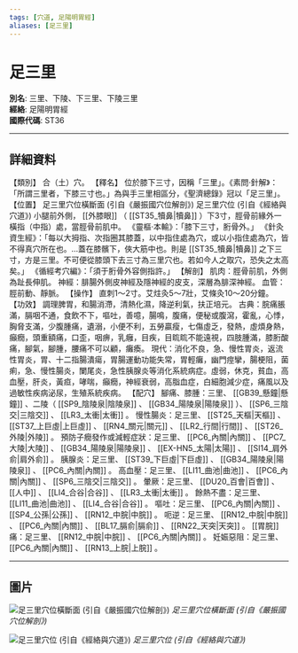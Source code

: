 ```yaml
---
tags: [穴道, 足陽明胃經]
aliases: [足三里]
---
```


# 足三里

**別名**: 三里、下陵、下三里、下陵三里  
**經絡**: 足陽明胃經  
**國際代碼**: ST36  

---

## 詳細資料
【類別】
合（土）穴。
【釋名】
位於膝下三寸，因稱「三里」。《素問‧針解》：「所謂三里者，下膝三寸也。」為與手三里相區分，《聖濟總錄》冠以「足三里」。
【位置】
足三里穴位橫斷面 (引自《嚴振國穴位解剖》)
足三里穴位 (引自《經絡與穴道》)
小腿前外側， [[外膝眼]] （ [[ST35_犢鼻|犢鼻]] ）下3寸，脛骨前緣外一橫指（中指）處，當脛骨前肌中。
《靈樞‧本輸》：「膝下三寸，胻骨外。」
《針灸資生經》：「每以大拇指、次指圈其膝蓋，以中指住處為穴，或以小指住處為穴，皆不得真穴所在也。…蓋在膝髕下，俠大筋中也。則是 [[ST35_犢鼻|犢鼻]] 之下三寸，方是三里。不可便從膝頭下去三寸為三里穴也。若如今人之取穴，恐失之太高矣。」
《循經考穴編》：「須于胻骨外容側指許。」
【解剖】
肌肉：脛骨前肌，外側為趾長伸肌。
神經：腓腸外側皮神經及隱神經的皮支，深層為腓深神經。
血管：脛前動、靜脈。
【操作】
直刺1～2寸。艾炷灸5～7壯，艾條灸10～20分鐘。
【功效】
調理脾胃，和腸消滯，清熱化濕，降逆利氣，扶正培元。
古典：脘痛脹滿，膈咽不通，食飲不下，嘔吐，善噫，腸鳴，腹痛，便秘或腹瀉，霍亂，心悸，胸脅支滿，少腹腫痛，遺溺，小便不利，五勞贏瘦，七傷虛乏，發熱，虛煩身熱，癲癇，頭重額痛，口歪，咽痹，乳癰，目疾，目䀮䀮不能遠視，四肢腫滿，膝胻酸痛，腳氣，腳腫，腰痛不可以顧，癱瘓。
現代：消化不良，急、慢性胃炎，返流性胃炎，胃、十二指腸潰瘍，胃腸運動功能失常，胃輕癱，幽門痙攣，腸梗阻，菌痢，急、慢性腸炎，闌尾炎，急性胰腺炎等消化系統病症。虛弱，休克，貧血，高血壓，肝炎，黃疸，哮喘，癲癇，神經衰弱，高脂血症，白細胞減少症，痛風以及過敏性疾病泌尿，生殖系統疾病。
【配穴】
腳痛、膝腫：三里、 [[GB39_懸鐘|懸鐘]] 、二陵（ [[SP9_陰陵泉|陰陵泉]] 、 [[GB34_陽陵泉|陽陵泉]] ）、 [[SP6_三陰交|三陰交]] 、 [[LR3_太衝|太衝]] 。
慢性腸炎：足三里、 [[ST25_天樞|天樞]] 、 [[ST37_上巨虛|上巨虛]] 、 [[RN4_關元|關元]] 、 [[LR2_行間|行間]] 、 [[ST26_外陵|外陵]] 。
預防子癇發作或減輕症狀：足三里、 [[PC6_內關|內關]] 、 [[PC7_大陵|大陵]] 、 [[GB34_陽陵泉|陽陵泉]] 、 [[EX-HN5_太陽|太陽]] 、 [[SI14_肩外俞|肩外俞]] 。
胰腺炎：足三里、 [[ST39_下巨虛|下巨虛]] 、 [[GB34_陽陵泉|陽陵泉]] 、 [[PC6_內關|內關]] 。
高血壓：足三里、 [[LI11_曲池|曲池]] 、 [[PC6_內關|內關]] 、 [[SP6_三陰交|三陰交]] 。
暈厥：足三里、 [[DU20_百會|百會]] 、 [[人中]] 、 [[LI4_合谷|合谷]] 、 [[LR3_太衝|太衝]] 。
餘熱不盡：足三里、 [[LI11_曲池|曲池]] 、 [[LI4_合谷|合谷]] 。
嘔吐：足三里、 [[PC6_內關|內關]] 、 [[SP4_公孫|公孫]] 、 [[RN12_中脘|中脘]] 。
呃逆：足三里、 [[RN12_中脘|中脘]] 、 [[PC6_內關|內關]] 、 [[BL17_膈俞|膈俞]] 、 [[RN22_天突|天突]] 。 [[胃脘]] 痛：足三里、 [[RN12_中脘|中脘]] 、 [[PC6_內關|內關]] 。
妊娠惡阻：足三里、 [[PC6_內關|內關]] 、 [[RN13_上脘|上脘]] 。

---

## 圖片
![足三里穴位橫斷面 (引自《嚴振國穴位解剖》)](https://yibian.hopto.org/pic/acu/norm/03/jusanli(yen).jpg)
_足三里穴位橫斷面 (引自《嚴振國穴位解剖》)_

![足三里穴位 (引自《經絡與穴道》)](https://yibian.hopto.org/pic/acu/norm/03/jusanli(j&a).jpg)
_足三里穴位 (引自《經絡與穴道》)_


